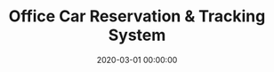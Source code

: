 ---
layout: inner
position: left
title: 'Office Car Reservation & Tracking System'
lead_text: 'Developed the Android app and its backend functionality.'
tags: ['MySQL', 'PHP', 'Yii 2', 'API', 'Kotlin', 'Android SDK', 'Traccar']
featured_image: ['/img/posts/mobdin-min.png', '/img/posts/mobdin2-min.png']
date: 2020-03-01 00:00:00
categories: ['Backend Dev','Mobile Dev']
project_link: ''
button_icon: ''
button_text: ''
order: 24
visible: 1
company: 'Self-employed'
---